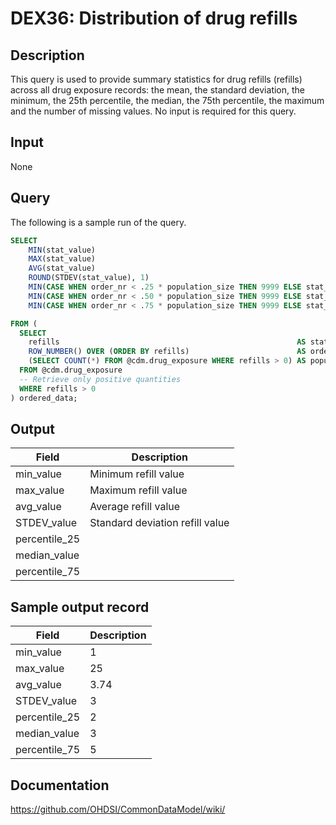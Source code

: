 <!---
Group:drug exposure
Name:DEX36 Distribution of drug refills
Author:Patrick Ryan
CDM Version: 5.0
-->

# DEX36: Distribution of drug refills

## Description
This query is used to provide summary statistics for drug refills (refills) across all drug exposure records: 
the mean, the standard deviation, the minimum, the 25th percentile, the median, the 75th percentile, 
the maximum and the number of missing values. No input is required for this query.

## Input 
None 

## Query
The following is a sample run of the query.

```sql
SELECT 
    MIN(stat_value)                                                                    AS min_value,
    MAX(stat_value)                                                                    AS max_value,
    AVG(stat_value)                                                                    AS avg_value,
    ROUND(STDEV(stat_value), 1)                                                        AS STDEV_value,
    MIN(CASE WHEN order_nr < .25 * population_size THEN 9999 ELSE stat_value END)      AS percentile_25,
    MIN(CASE WHEN order_nr < .50 * population_size THEN 9999 ELSE stat_value END)      AS median_value,
    MIN(CASE WHEN order_nr < .75 * population_size THEN 9999 ELSE stat_value END)      AS percentile_75

FROM (
  SELECT 
    refills                                                     AS stat_value,
    ROW_NUMBER() OVER (ORDER BY refills)                        AS order_nr,
    (SELECT COUNT(*) FROM @cdm.drug_exposure WHERE refills > 0) AS population_size
  FROM @cdm.drug_exposure 
  -- Retrieve only positive quantities
  WHERE refills > 0
) ordered_data;
```

## Output

|  Field |  Description |
| --- | --- |
| min_value | Minimum refill value |
| max_value |  Maximum refill value |
| avg_value |  Average refill value |
| STDEV_value |  Standard deviation refill value |
| percentile_25 |   |
| median_value |   |
| percentile_75 |  |

## Sample output record

|  Field |  Description |
| --- | --- |
| min_value | 1  |
| max_value |  25 |
| avg_value |  3.74 |
| STDEV_value |  3 |
| percentile_25 | 2  |
| median_value |  3 |
| percentile_75 |  5 |

## Documentation
https://github.com/OHDSI/CommonDataModel/wiki/
